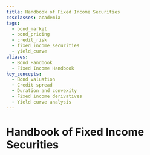 ```yaml
---
title: Handbook of Fixed Income Securities
cssclasses: academia
tags:
  - bond_market
  - bond_pricing
  - credit_risk
  - fixed_income_securities
  - yield_curve
aliases:
  - Bond Handbook
  - Fixed Income Handbook
key_concepts:
  - Bond valuation
  - Credit spread
  - Duration and convexity
  - Fixed income derivatives
  - Yield curve analysis
---
```


# Handbook of Fixed Income Securities
